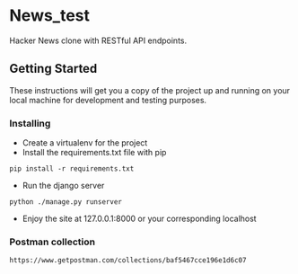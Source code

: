 # News_test

Hacker News clone with RESTful API endpoints.

## Getting Started

These instructions will get you a copy of the project up and running on your local machine for development and testing purposes.

### Installing


* Create a virtualenv for the project
* Install the requirements.txt file with pip

```
pip install -r requirements.txt
```

* Run the django server

```
python ./manage.py runserver
```

* Enjoy the site at 127.0.0.1:8000 or your corresponding localhost

### Postman collection
```
https://www.getpostman.com/collections/baf5467cce196e1d6c07
```
